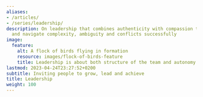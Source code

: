 ```yaml
---
aliases:
- /articles/
- /series/leadership/
description: On leadership that combines authenticity with compassion to drive impact
  and navigate complexity, ambiguity and conflicts successfully
image:
  feature:
    alt: A flock of birds flying in formation
    resource: images/flock-of-birds-feature
    title: Leadership is about both structure of the team and autonomy of the individuals
lastmod: 2023-04-24T23:27:52+0200
subtitle: Inviting people to grow, lead and achieve
title: Leadership
weight: 100
---
```

